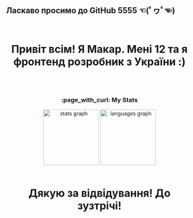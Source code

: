 ## Ласкаво просимо до GitHub 5555 ☜(ﾟヮﾟ☜)


<br clear="both">

<div align="center">
 </div>


<div id="header" align="center">
  <h1> Привіт всім! Я Макар. Мені 12 та я фронтенд розробник з України :)</h1>

 </div>










<br><br>
<div>
 <h3 align="center">:page_with_curl: My Stats</h3>
<div align="center">
  <img src="https://github-readme-stats.vercel.app/api?username=makar5555&hide_title=false&hide_rank=false&show_icons=true&include_all_commits=true&count_private=true&disable_animations=false&theme=dracula&locale=en&hide_border=false" height="150" alt="stats graph"  />
  <img src="https://github-readme-stats.vercel.app/api/top-langs?username=makar5555&locale=en&hide_title=false&layout=compact&card_width=320&langs_count=5&theme=dracula&hide_border=false" height="150" alt="languages graph"  />
</div>
 <br>
</div>

 
<div align="center">
  <h1 align="center">Дякую за відвідування! До зузтрічі!</h1>
<br><br>
